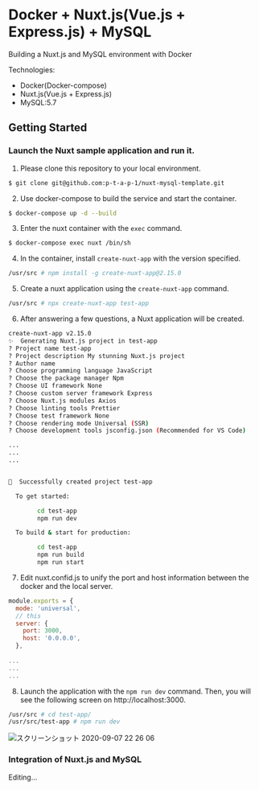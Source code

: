 # Docker + Nuxt.js(Vue.js + Express.js) + MySQL

Building a Nuxt.js and MySQL environment with Docker

Technologies:
* Docker(Docker-compose)
* Nuxt.js(Vue.js + Express.js)
* MySQL:5.7

## Getting Started

### Launch the Nuxt sample application and run it.

1. Please clone this repository to your local environment.

```bash
$ git clone git@github.com:p-t-a-p-1/nuxt-mysql-template.git
```

2. Use docker-compose to build the service and start the container.

```bash
$ docker-compose up -d --build
```

3. Enter the nuxt container with the `exec` command.

```bash
$ docker-compose exec nuxt /bin/sh
```

4. In the container, install `create-nuxt-app` with the version specified.

```bash
/usr/src # npm install -g create-nuxt-app@2.15.0
```

5. Create a nuxt application using the `create-nuxt-app` command.

```bash
/usr/src # npx create-nuxt-app test-app
```

6. After answering a few questions, a Nuxt application will be created.

```bash
create-nuxt-app v2.15.0
✨  Generating Nuxt.js project in test-app
? Project name test-app
? Project description My stunning Nuxt.js project
? Author name 
? Choose programming language JavaScript
? Choose the package manager Npm
? Choose UI framework None
? Choose custom server framework Express
? Choose Nuxt.js modules Axios
? Choose linting tools Prettier
? Choose test framework None
? Choose rendering mode Universal (SSR)
? Choose development tools jsconfig.json (Recommended for VS Code)

...
...
...


🎉  Successfully created project test-app

  To get started:

        cd test-app
        npm run dev

  To build & start for production:

        cd test-app
        npm run build
        npm run start

```

7. Edit nuxt.confid.js to unify the port and host information between the docker and the local server.

```nuxt.confid.js
module.exports = {
  mode: 'universal',
  // this
  server: {
    port: 3000,
    host: '0.0.0.0',
  },
  
...
...
...

```

8. Launch the application with the `npm run dev` command. Then, you will see the following screen on http://localhost:3000.

```bash
/usr/src # cd test-app/
/usr/src/test-app # npm run dev
```

![スクリーンショット 2020-09-07 22 26 06](https://user-images.githubusercontent.com/51960141/92396268-b93a1500-f15f-11ea-879d-e0d636e4f5d3.png)


### Integration of Nuxt.js and MySQL

Editing...






